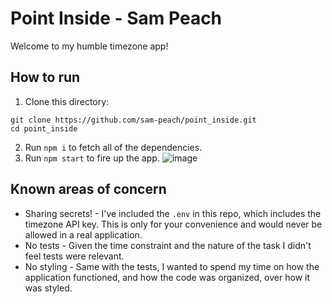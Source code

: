 # Point Inside - Sam Peach

Welcome to my humble timezone app!

## How to run

1. Clone this directory:

```
git clone https://github.com/sam-peach/point_inside.git
cd point_inside
```

2. Run `npm i` to fetch all of the dependencies.
3. Run `npm start` to fire up the app.
   ![image](https://user-images.githubusercontent.com/47146346/165659623-6d75a5fc-6a34-40b1-9846-4a381ee09d4a.png)

## Known areas of concern

- Sharing secrets! - I've included the `.env` in this repo, which includes the timezone API key. This is only for your convenience and would never be allowed in a real application.
- No tests - Given the time constraint and the nature of the task I didn't feel tests were relevant.
- No styling - Same with the tests, I wanted to spend my time on how the application functioned, and how the code was organized, over how it was styled.

